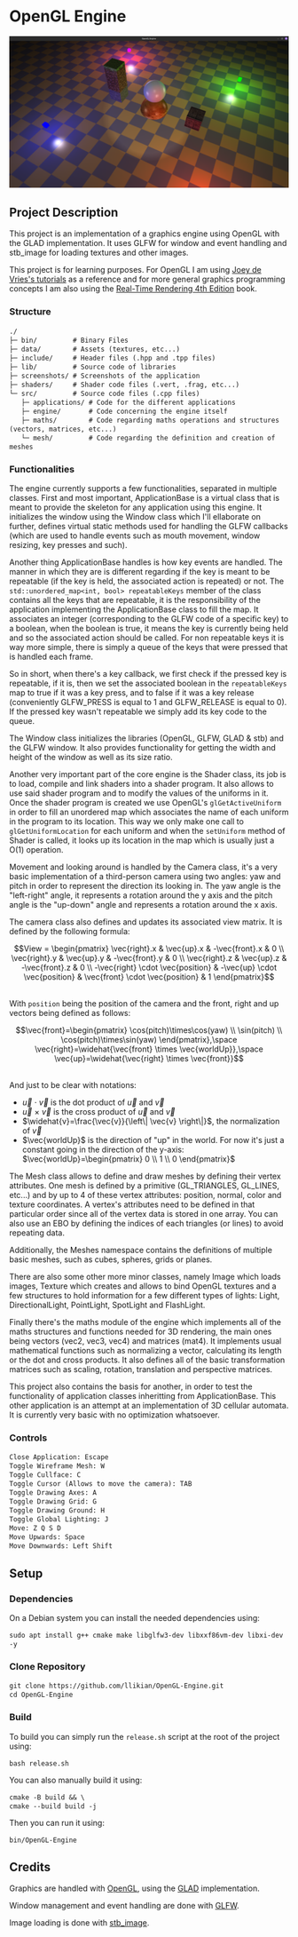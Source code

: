 # OpenGL Engine
![Screenshot from 2025-01-19 14-47-40.png](screenshots/Screenshot%20from%202025-01-19%2014-47-40.png)

## Project Description
This project is an implementation of a graphics engine using OpenGL with the GLAD implementation.
It uses GLFW for window and event handling and stb_image for loading textures and other images.

This project is for learning purposes. For OpenGL I am using [Joey de Vries's tutorials](https://learnopengl.com/)
as a reference and for more general graphics programming concepts I am also using the [Real-Time Rendering 4th Edition](https://www.realtimerendering.com/)
book.

### Structure
```
./
├─ bin/         # Binary Files
├─ data/        # Assets (textures, etc...)
├─ include/     # Header files (.hpp and .tpp files)
├─ lib/         # Source code of libraries
├─ screenshots/ # Screenshots of the application
├─ shaders/     # Shader code files (.vert, .frag, etc...)
└─ src/         # Source code files (.cpp files)
   ├─ applications/ # Code for the different applications
   ├─ engine/       # Code concerning the engine itself
   ├─ maths/        # Code regarding maths operations and structures (vectors, matrices, etc...)
   └─ mesh/         # Code regarding the definition and creation of meshes
```

### Functionalities
The engine currently supports a few functionalities, separated in multiple classes. First and most
important, ApplicationBase is a virtual class that is meant to provide the skeleton for any application
using this engine. It initializes the window using the Window class which I'll ellaborate on further,
defines virtual static methods used for handling the GLFW callbacks (which are used to handle events such
as mouth movement, window resizing, key presses and such).

Another thing ApplicationBase handles is how key events are handled. The manner in which they are is
different regarding if the key is meant to be repeatable (if the key is held, the associated action
is repeated) or not. The `std::unordered_map<int, bool> repeatableKeys` member of the class contains all the
keys that are repeatable, it is the responsibility of the application implementing the ApplicationBase
class to fill the map. It associates an integer (corresponding to the GLFW code of a specific key) to
a boolean, when the boolean is true, it means the key is currently being held and so the associated
action should be called. For non repeatable keys it is way more simple, there is simply a queue of the
keys that were pressed that is handled each frame.

So in short, when there's a key callback, we first check if the pressed key is repeatable, if it is,
then we set the associated boolean in the `repeatableKeys` map to true if it was a key press, and to
false if it was a key release (conveniently GLFW_PRESS is equal to 1 and GLFW_RELEASE is equal to 0).
If the pressed key wasn't repeatable we simply add its key code to the queue.

The Window class initializes the libraries (OpenGL, GLFW, GLAD & stb) and the GLFW window. It also
provides functionality for getting the width and height of the window as well as its size ratio.

Another very important part of the core engine is the Shader class, its job is to load, compile and
link shaders into a shader program. It also allows to use said shader program and to modify the values
of the uniforms in it. Once the shader program is created we use OpenGL's `glGetActiveUniform` in order
to fill an unordered map which associates the name of each uniform in the program to its location.
This way we only make one call to `glGetUniformLocation` for each uniform and when the `setUniform`
method of Shader is called, it looks up its location in the map which is usually just a O(1) operation.

Movement and looking around is handled by the Camera class, it's a very basic implementation of a
third-person camera using two angles: yaw and pitch in order to represent the direction its looking
in. The yaw angle is the "left-right" angle, it represents a rotation around the y axis and the pitch
angle is the "up-down" angle and represents a rotation around the x axis.

The camera class also defines and updates its associated view matrix. It is defined by the following
formula:
```math
View = \begin{pmatrix}
    \vec{right}.x & \vec{up}.x & -\vec{front}.x & 0 \\
    \vec{right}.y & \vec{up}.y & -\vec{front}.y & 0 \\
    \vec{right}.z & \vec{up}.z & -\vec{front}.z & 0 \\
    -\vec{right} \cdot \vec{position} & -\vec{up} \cdot \vec{position} & \vec{front} \cdot \vec{position} & 1
\end{pmatrix}
```

\
With `position` being the position of the camera and the front, right and up vectors being defined as
follows:
```math
\vec{front}=\begin{pmatrix} \cos(pitch)\times\cos(yaw) \\ \sin(pitch) \\ \cos(pitch)\times\sin(yaw) \end{pmatrix},\space
\vec{right}=\widehat{\vec{front} \times \vec{worldUp}},\space
\vec{up}=\widehat{\vec{right} \times \vec{front}}
```

\
And just to be clear with notations:
- $`\vec{u}`$ $`\cdot`$ $`\vec{v}`$ is the dot product of $`\vec{u}`$ and $`\vec{v}`$
- $`\vec{u}`$ $`\times`$ $`\vec{v}`$ is the cross product of $`\vec{u}`$ and $`\vec{v}`$
- $`\widehat{v}=\frac{\vec{v}}{\left\| \vec{v} \right\|}`$, the normalization of $`\vec{v}`$
- $`\vec{worldUp}`$ is the direction of "up" in the world. For now it's just a constant going in the direction
of the y-axis: $`\vec{worldUp}=\begin{pmatrix} 0 \\ 1 \\ 0 \end{pmatrix}`$

The Mesh class allows to define and draw meshes by defining their vertex attributes. One mesh is defined
by a primitive (GL_TRIANGLES, GL_LINES, etc...) and by up to 4 of these vertex attributes: position,
normal, color and texture coordinates. A vertex's attributes need to be defined in that particular order
since all of the vertex data is stored in one array. You can also use an EBO by defining the indices
of each triangles (or lines) to avoid repeating data.

Additionally, the Meshes namespace contains the definitions of multiple basic meshes, such as cubes,
spheres, grids or planes.

There are also some other more minor classes, namely Image which loads images, Texture which creates
and allows to bind OpenGL textures and a few structures to hold information for a few different types
of lights: Light, DirectionalLight, PointLight, SpotLight and FlashLight.

Finally there's the maths module of the engine which implements all of the maths structures and functions
needed for 3D rendering, the main ones being vectors (vec2, vec3, vec4) and matrices (mat4). It implements
usual mathematical functions such as normalizing a vector, calculating its length or the dot and cross
products. It also defines all of the basic transformation matrices such as scaling, rotation, translation
and perspective matrices.

This project also contains the basis for another, in order to test the functionality of application
classes inheritting from ApplicationBase. This other application is an attempt at an implementation
of 3D cellular automata. It is currently very basic with no optimization whatsoever.

### Controls
```
Close Application: Escape
Toggle Wireframe Mesh: W
Toggle Cullface: C
Toggle Cursor (Allows to move the camera): TAB
Toggle Drawing Axes: A
Toggle Drawing Grid: G
Toggle Drawing Ground: H
Toggle Global Lighting: J
Move: Z Q S D
Move Upwards: Space
Move Downwards: Left Shift
```

## Setup
### Dependencies
On a Debian system you can install the needed dependencies using:
```shell
sudo apt install g++ cmake make libglfw3-dev libxxf86vm-dev libxi-dev -y
```

### Clone Repository
```shell
git clone https://github.com/llikian/OpenGL-Engine.git
cd OpenGL-Engine
```

### Build
To build you can simply run the `release.sh` script at the root of the project using:
```shell
bash release.sh
```

You can also manually build it using:
```shell
cmake -B build && \
cmake --build build -j
```

Then you can run it using:
```shell
bin/OpenGL-Engine
```

## Credits
Graphics are handled with [OpenGL](https://www.opengl.org/), using the [GLAD](https://github.com/Dav1dde/glad) implementation.

Window management and event handling are done with [GLFW](https://www.glfw.org/).

Image loading is done with [stb_image](https://github.com/nothings/stb).